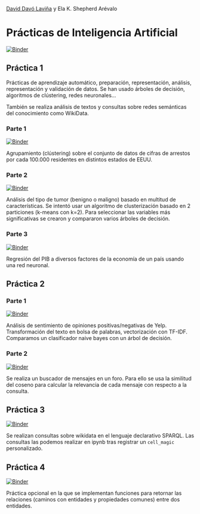 [David Davó Laviña](https://ddavo.me) y Ela K. Shepherd Arévalo

# Prácticas de Inteligencia Artificial
[![Binder](https://mybinder.org/badge_logo.svg)](https://mybinder.org/v2/gl/daviddavo%2F19ia/HEAD)

## Práctica 1

Prácticas de aprendizaje automático, preparación, representación, análisis, representación y validación de datos. Se han usado árboles de decisión, algoritmos de clústering, redes neuronales...

También se realiza análisis de textos y consultas sobre redes semánticas del conocimiento como WikiData.

### Parte 1
[![Binder](https://mybinder.org/badge_logo.svg)](https://mybinder.org/v2/gl/daviddavo%2F19ia/HEAD?filepath=Practica1%2FP1P1_IA2.ipynb)

Agrupamiento (clústering) sobre el conjunto de datos de cifras de arrestos por cada 100.000 residentes en distintos estados de EEUU.

### Parte 2
[![Binder](https://mybinder.org/badge_logo.svg)](https://mybinder.org/v2/gl/daviddavo%2F19ia/HEAD?filepath=Practica1%2FP1P2_IA2.ipynb)

Análisis del tipo de tumor (benigno o maligno) basado en multitud de características. Se intentó usar un algoritmo de clusterización basado en 2 particiones (k-means con k=2). Para  seleccionar las variables más significativas se crearon y compararon varios árboles de decisión.

### Parte 3
[![Binder](https://mybinder.org/badge_logo.svg)](https://mybinder.org/v2/gl/daviddavo%2F19ia/HEAD?filepath=Practica1%2FP1P3_IA2.ipynb)

Regresión del PIB a diversos factores de la economía de un país usando una red neuronal.

## Práctica 2

### Parte 1
[![Binder](https://mybinder.org/badge_logo.svg)](https://mybinder.org/v2/gl/daviddavo%2F19ia/HEAD?filepath=Practica2%2FP2P1_IA.ipynb)

Análisis de sentimiento de opiniones positivas/negativas de Yelp. Transformación del texto en bolsa de palabras, vectorización con TF-IDF. Comparamos un clasificador naive bayes con un árbol de decisión.

### Parte 2
[![Binder](https://mybinder.org/badge_logo.svg)](https://mybinder.org/v2/gl/daviddavo%2F19ia/HEAD?filepath=Practica1%2FP2P2_IA.ipynb)

Se realiza un buscador de mensajes en un foro. Para ello se usa la similitud del coseno para calcular la relevancia de cada mensaje con respecto a la consulta.


## Práctica 3
[![Binder](https://mybinder.org/badge_logo.svg)](https://mybinder.org/v2/gl/daviddavo%2F19ia/HEAD?filepath=Practica1%2FP3IA.ipynb)

Se realizan consultas sobre wikidata en el lenguaje declarativo SPARQL. Las consultas las podemos realizar en ipynb tras registrar un `cell_magic` personalizado.

## Práctica 4
[![Binder](https://mybinder.org/badge_logo.svg)](https://mybinder.org/v2/gl/daviddavo%2F19ia/HEAD?filepath=Practica1%2FP4_IA.ipynb)

Práctica opcional en la que se implementan funciones para retornar las relaciones (caminos con entidades y propiedades comunes) entre dos entidades.